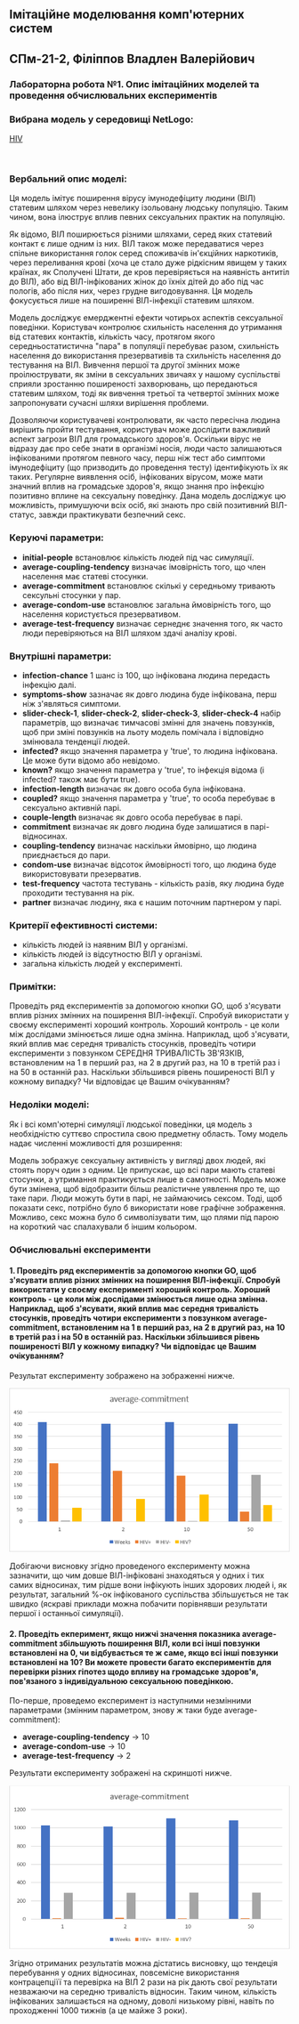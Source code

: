 ## Імітаційне моделювання комп'ютерних систем
## СПм-21-2, **Філіппов Владлен Валерійович**
### Лабораторна робота №**1**. Опис імітаційних моделей та проведення обчислювальних експериментів

### Вибрана модель у середовищі NetLogo:
[HIV](https://www.netlogoweb.org/launch#https://www.netlogoweb.org/assets/modelslib/Sample%20Models/Biology/HIV.nlogo)

<br>

### Вербальний опис моделі:
Ця модель імітує поширення вірусу імунодефіциту людини (ВІЛ) статевим шляхом через невелику ізольовану людську популяцію. Таким чином, вона ілюструє вплив певних сексуальних практик на популяцію.

Як відомо, ВІЛ поширюється різними шляхами, серед яких статевий контакт є лише одним із них. ВІЛ також може передаватися через спільне використання голок серед споживачів ін'єкційних наркотиків, через переливання крові (хоча це стало дуже рідкісним явищем у таких країнах, як Сполучені Штати, де кров перевіряється на наявність антитіл до ВІЛ), або від ВІЛ-інфікованих жінок до їхніх дітей до або під час пологів, або після них, через грудне вигодовування. Ця модель фокусується лише на поширенні ВІЛ-інфекції статевим шляхом.

Модель досліджує емерджентні ефекти чотирьох аспектів сексуальної поведінки. Користувач контролює схильність населення до утримання від статевих контактів, кількість часу, протягом якого середньостатистична "пара" в популяції перебуває разом, схильність населення до використання презервативів та схильність населення до тестування на ВІЛ. Вивчення першої та другої змінних може проілюструвати, як зміни в сексуальних звичаях у нашому суспільстві сприяли зростанню поширеності захворювань, що передаються статевим шляхом, тоді як вивчення третьої та четвертої змінних може запропонувати сучасні шляхи вирішення проблеми.

Дозволяючи користувачеві контролювати, як часто пересічна людина вирішить пройти тестування, користувач може дослідити важливий аспект загрози ВІЛ для громадського здоров'я. Оскільки вірус не відразу дає про себе знати в організмі носія, люди часто залишаються інфікованими протягом певного часу, перш ніж тест або симптоми імунодефіциту (що призводить до проведення тесту) ідентифікують їх як таких. Регулярне виявлення осіб, інфікованих вірусом, може мати значний вплив на громадське здоров'я, якщо знання про інфекцію позитивно вплине на сексуальну поведінку. Дана модель досліджує цю можливість, примушуючи всіх осіб, які знають про свій позитивний ВІЛ-статус, завжди практикувати безпечний секс. 

### Керуючі параметри:
- **initial-people** встановлює кількість людей під час симуляції.
- **average-coupling-tendency** визначає імовірність того, що член населення має статеві стосунки.
- **average-commitment** встановлює скількі у середньому тривають сексульні стосунки у пар.
- **average-condom-use** встановлює загальна ймовірність того, що населення користується презервативом.
- **average-test-frequency** визначає сернеднє значення того, як часто люди перевіряються на ВІЛ шляхом здачі аналізу крові.

### Внутрішні параметри:
- **infection-chance** 1 шанс із 100, що інфікована людина передасть інфекцію далі.
- **symptoms-show** зазначає як довго людина буде інфікована, перш ніж з'являться симптоми.
- **slider-check-1**, **slider-check-2**, **slider-check-3**, **slider-check-4** набір параметрів, що визначає тимчасові змінні для значень повзунків, щоб при зміні повзунків на льоту модель помічала і відповідно змінювала тенденції людей.
- **infected?** якщо значення параметра у 'true', то людина інфікована. Це може бути відомо або невідомо.
- **known?** якщо значення параметра у 'true', то інфекція відома (і infected? також має бути true).
- **infection-length** визначає як довго особа була інфікована.
- **coupled?** якщо значення параметра у 'true', то особа перебуває в сексуально активній парі.
- **couple-length** визначає як довго особа перебуває в парі.
- **commitment** визначає як довго людина буде залишатися в парі-відносинах.
- **coupling-tendency** визначає наскільки ймовірно, що людина приєднається до пари.
- **condom-use** визначає відсоток ймовірності того, що людина буде використовувати презерватив.
- **test-frequency** частота тестувань - кількість разів, яку людина буде проходити тестування на рік.
- **partner** визначає людину, яка є нашим поточним партнером у парі.

### Критерії ефективності системи:
- кількість людей із наявним ВІЛ у організмі.
- кількість людей із відсутностю ВІЛ у організмі.
- загальна кількість людей у експерименті.

### Примітки:
Проведіть ряд експериментів за допомогою кнопки GO, щоб з'ясувати вплив різних змінних на поширення ВІЛ-інфекції. Спробуй використати у своєму експерименті хороший контроль. Хороший контроль - це коли між дослідами змінюється лише одна змінна. Наприклад, щоб з'ясувати, який вплив має середня тривалість стосунків, проведіть чотири експерименти з повзунком СЕРЕДНЯ ТРИВАЛІСТЬ ЗВ'ЯЗКІВ, встановленим на 1 в перший раз, на 2 в другий раз, на 10 в третій раз і на 50 в останній раз. Наскільки збільшився рівень поширеності ВІЛ у кожному випадку? Чи відповідає це Вашим очікуванням?

### Недоліки моделі:
Як і всі комп'ютерні симуляції людської поведінки, ця модель з необхідністю суттєво спростила свою предметну область. Тому модель надає численні можливості для розширення:

Модель зображує сексуальну активність у вигляді двох людей, які стоять поруч один з одним. Це припускає, що всі пари мають статеві стосунки, а утримання практикується лише в самотності. Модель може бути змінена, щоб відобразити більш реалістичне уявлення про те, що таке пари. Люди можуть бути в парі, не займаючись сексом. Тоді, щоб показати секс, потрібно було б використати нове графічне зображення. Можливо, секс можна було б символізувати тим, що плями під парою на короткий час спалахували б іншим кольором.

### Обчислювальні експерименти

#### 1. Проведіть ряд експериментів за допомогою кнопки GO, щоб з'ясувати вплив різних змінних на поширення ВІЛ-інфекції. Спробуй використати у своєму експерименті хороший контроль. Хороший контроль - це коли між дослідами змінюється лише одна змінна. Наприклад, щоб з'ясувати, який вплив має середня тривалість стосунків, проведіть чотири експерименти з повзунком average-commitment, встановленим на 1 в перший раз, на 2 в другий раз, на 10 в третій раз і на 50 в останній раз. Наскільки збільшився рівень поширеності ВІЛ у кожному випадку? Чи відповідає це Вашим очікуванням?

Результат експерименту зображено на зображенні нижче.

![Експеримент №1. Середня тривалість стосунків.](experiment-1-average-commitment-results.png)

Добігаючи висновку згідно проведеного експерименту можна зазначити, що чим довше ВІЛ-інфіковані знаходяться у одних і тих самих відносинах, тим рідше вони інфікують інших здорових людей і, як результат, загальний %-ок інфікованого суспільства збільшується не так швидко (яскраві приклади можна побачити порівнявши результати першої і останньої симуляції).

#### 2. Проведіть екперимент, якщо нижчі значення показника average-commitment збільшують поширення ВІЛ, коли всі інші повзунки встановлені на 0, чи відбувається те ж саме, якщо всі інші повзунки встановлені на 10? Ви можете провести багато експериментів для перевірки різних гіпотез щодо впливу на громадське здоров'я, пов'язаного з індивідуальною сексуальною поведінкою.

По-перше, проведемо експеримент із наступними незмінними параметрами (змінним параметром, знову ж таки буде average-commitment):

- **average-coupling-tendency** -> 10
- **average-condom-use** -> 10
- **average-test-frequency** -> 2

Результати експерименту зображені на скриншоті нижче.

![Експеримент №2. Середня тривалість стосунків.](experiment-2-average-commitment-results.png)

Згідно отриманих результатів можна дістатись висновку, що тендеція перебування у одних відносинах, повсемісне використання контрацепціїї та перевірка на ВІЛ 2 рази на рік дають свої результати незважаючи на середню тривалість відносин. Таким чином, кількість інфікованих залишається на одному, доволі низькому рівні, навіть по проходженні 1000 тижнів (а це майже 3 роки).